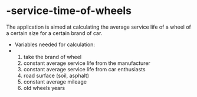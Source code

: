 # -service-time-of-wheels

The application is aimed at calculating the average service life of a wheel of a certain size for a certain brand of car.

<ul>
  <li>Variables needed for calculation:</li>
  <li>
    <ol>
<li>take the brand of wheel</li>
<li>constant average service life from the manufacturer</li>
<li>constant average service life from car enthusiasts</li>
<li>road surface (soil, asphalt)</li>
<li>constant average mileage</li>
<li>old wheels years</li>
    </ol>
    </li>
</ul>
